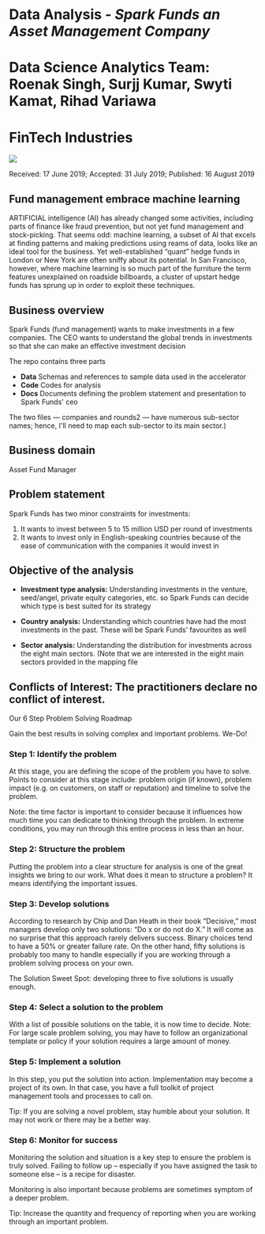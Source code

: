 # Data Analysis - *Spark Funds an Asset Management Company*
# Data Science Analytics Team: Roenak Singh, Surjj Kumar, Swyti Kamat, Rihad Variawa
# FinTech Industries

![](https://media.giphy.com/media/3oGRFF7ClUXX5dTf0c/giphy.gif)

Received: 17 June 2019; Accepted: 31 July 2019; Published: 16 August 2019

## Fund management embrace machine learning

ARTIFICIAL intelligence (AI) has already changed some activities, including parts of finance like fraud prevention, but not yet fund management and stock-picking. That seems odd: machine learning, a subset of AI that excels at finding patterns and making predictions using reams of data, looks like an ideal tool for the business. Yet well-established “quant” hedge funds in London or New York are often sniffy about its potential. In San Francisco, however, where machine learning is so much part of the furniture the term features unexplained on roadside billboards, a cluster of upstart hedge funds has sprung up in order to exploit these techniques.

## Business overview

Spark Funds (fund management) wants to make investments in a few companies. The CEO wants to understand the global trends in investments so that she can make an effective investment decision

The repo contains three parts

- **Data** Schemas and references to sample data used in the accelerator
- **Code** Codes for analysis
- **Docs** Documents defining the problem statement and presentation to Spark Funds' ceo

The two files — companies and rounds2 — have numerous sub-sector names; hence, I'll need to map each sub-sector to its main sector.)

## Business domain

Asset Fund Manager

## Problem statement

Spark Funds has two minor constraints for investments:

1. It wants to invest between 5 to 15 million USD per round of investments
2. It wants to invest only in English-speaking countries because of the ease of communication with the companies it would invest in

## Objective of the analysis

*	**Investment type analysis:** Understanding investments in the venture, seed/angel, private equity categories, etc. so Spark Funds can decide which type is best suited for its strategy

*	**Country analysis:** Understanding which countries have had the most investments in the past. These will be Spark Funds’ favourites as well

*	**Sector analysis:** Understanding the distribution for investments across the eight main sectors. (Note that we are interested in the eight main sectors provided in the mapping file

## Conflicts of Interest: The practitioners declare no conflict of interest.

Our 6 Step Problem Solving Roadmap


Gain the best results in solving complex and important problems. We-Do!

### Step 1: Identify the problem
At this stage, you are defining the scope of the problem you have to solve. Points to consider at this stage include: problem origin (if known), problem impact (e.g. on customers, on staff or reputation) and timeline to solve the problem.

Note: the time factor is important to consider because it influences how much time you can dedicate to thinking through the problem. In extreme conditions, you may run through this entire process in less than an hour.

### Step 2: Structure the problem
Putting the problem into a clear structure for analysis is one of the great insights we bring to our work. What does it mean to structure a problem? It means identifying the important issues.

### Step 3: Develop solutions
According to research by Chip and Dan Heath in their book “Decisive,” most managers develop only two solutions: “Do x or do not do X.” It will come as no surprise that this approach rarely delivers success. Binary choices tend to have a 50% or greater failure rate. On the other hand, fifty solutions is probably too many to handle especially if you are working through a problem solving process on your own.

The Solution Sweet Spot: developing three to five solutions is usually enough.

### Step 4: Select a solution to the problem
With a list of possible solutions on the table, it is now time to decide. 
Note: For large scale problem solving, you may have to follow an organizational template or policy if your solution requires a large amount of money.

### Step 5: Implement a solution
In this step, you put the solution into action. Implementation may become a project of its own. In that case, you have a full toolkit of project management tools and processes to call on.

Tip: If you are solving a novel problem, stay humble about your solution. It may not work or there may be a better way.

### Step 6: Monitor for success
Monitoring the solution and situation is a key step to ensure the problem is truly solved. Failing to follow up – especially if you have assigned the task to someone else – is a recipe for disaster. 

Monitoring is also important because problems are sometimes symptom of a deeper problem.

Tip: Increase the quantity and frequency of reporting when you are working through an important problem.





